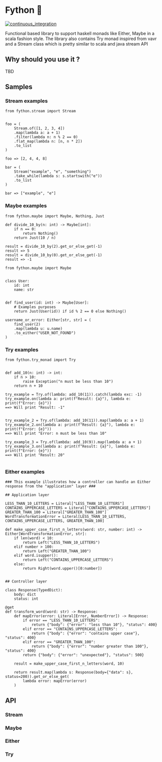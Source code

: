 # Fython 🐍
[![continuous_integration](https://github.com/niconunez96/fython/actions/workflows/ci.yaml/badge.svg)](https://github.com/niconunez96/fython/actions/workflows/ci.yaml)

Functional based library to support haskell monads like Either, Maybe in
a scala fashion style. The library also contains Try monad inspired from vavr
and a Stream class which is pretty similar to scala and java stream API

## Why should you use it ?
TBD

## Samples

### Stream examples
```
from fython.stream import Stream


foo = (
    Stream.of([1, 2, 3, 4])
    .map(lambda a: a + 1)
    .filter(lambda n: n % 2 == 0)
    .flat_map(lambda n: [n, n * 2])
    .to_list
)

foo => [2, 4, 4, 8]

bar = (
    Stream("example", "e", "something")
    .take_while(lambda s: s.startswith("e"))
    .to_list
)

bar => ["example", "e"]
```
### Maybe examples
```
from fython.maybe import Maybe, Nothing, Just

def divide_10_by(n: int) -> Maybe[int]:
    if n == 0:
        return Nothing()
    return Just(10 / n)

result = divide_10_by(2).get_or_else_get(-1)
result => 5
result = divide_10_by(0).get_or_else_get(-1)
result => -1
```
```
from fython.maybe import Maybe


class User:
    id: int
    name: str


def find_user(id: int) -> Maybe[User]:
    # Examples purposes
    return Just(User(id)) if id % 2 == 0 else Nothing()

username_or_error: Either[str, str] = (
    find_user(2)
    .map(lambda u: u.name)
    .to_either("USER_NOT_FOUND")
)
```
### Try examples
```
from fython.try_monad import Try


def add_10(n: int) -> int:
    if n > 10:
        raise Exception("n must be less than 10")
    return n + 10

try_example = Try.of(lambda: add_10(11)).catch(lambda exc: -1)
try_example.on(lambda a: print(f"Result: {a}"), lambda e: print(f"Error: {e}"))
==> Will print "Result: -1"


try_example_2 = Try.of(lambda: add_10(11)).map(lambda a: a + 1)
try_example_2.on(lambda a: print(f"Result: {a}"), lambda e: print(f"Error: {e}"))
==> Will print "Error: n must be less than 10"

try_example_3 = Try.of(lambda: add_10(9)).map(lambda a: a + 1)
try_example_3.on(lambda a: print(f"Result: {a}"), lambda e: print(f"Error: {e}"))
==> Will print "Result: 20"


```
### Either examples
```
### This example illustrates how a controller can handle an Either response from the "application" layer ###

## Application layer

LESS_THAN_10_LETTERS = Literal["LESS_THAN_10_LETTERS"]
CONTAINS_UPPERCASE_LETTERS = Literal["CONTAINS_UPPERCASE_LETTERS"]
GREATER_THAN_100 = Literal["GREATER_THAN_100"]
WordTransformationError = Literal[LESS_THAN_10_LETTERS, CONTAINS_UPPERCASE_LETTERS, GREATER_THAN_100]

def make_upper_case_first_n_letters(word: str, number: int) -> Either[WordTransformationError, str]:
    if len(word) < 10:
        return Left("LESS_THAN_10_LETTERS")
    elif number > 100:
        return Left("GREATER_THAN_100")
    elif word.isupper():
        return Left("CONTAINS_UPPERCASE_LETTERS")
    else:
        return Right(word.upper()[0:number])


## Controller layer

class Response(TypedDict):
    body: dict
    status: int

@get
def transform_word(word: str) -> Response:
    def mapError(error: Literal[Error, NumberError]) -> Response:
        if error == "LESS_THAN_10_LETTERS":
            return {"body": {"error": "less than 10"}, "status": 400}
        elif error == "CONTAINS_UPPERCASE_LETTERS":
            return {"body": {"error": "contains upper case"}, "status": 400}
        elif error == "GREATER_THAN_100":
            return {"body": {"error": "number greater than 100"}, "status": 400}
        return {"body": {"error": "unexpected"}, "status": 500}

    result = make_upper_case_first_n_letters(word, 10)

    return result.map(lambda s: Response(body={"data": s}, status=200)).get_or_else_get(
        lambda error: mapError(error)
    )
```

## API

### Stream
### Maybe
### Either
### Try
